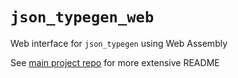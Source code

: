 # `json_typegen_web`

Web interface for `json_typegen` using Web Assembly

See [main project repo](https://github.com/evestera/json_typegen) for more extensive README
